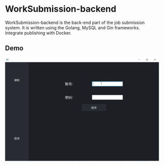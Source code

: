# WorkSubmission-backend

WorkSubmission-backend is the back-end part of the job submission system. It is written using the Golang, MySQL and Gin frameworks. Integrate publishing with Docker. 


## Demo
![demo](https://raw.githubusercontent.com/maofansa/image_store/main/img/20210603101144.gif)
